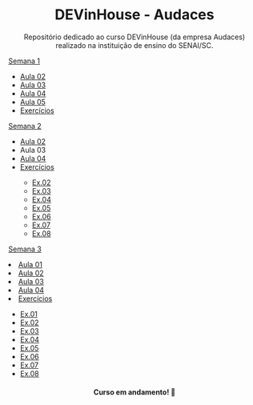 <h1 align="center">DEVinHouse - Audaces </h1>

<p align="center">Repositório dedicado ao curso DEVinHouse (da empresa Audaces) realizado na instituição de ensino do SENAI/SC. </p>

<p>
    <a href="https://github.com/mariaeduardagervini/DevInHouse/tree/main/MODULO.01/SEMANA.01">Semana 1</a>
        <ul>
            <li> <a href="https://github.com/mariaeduardagervini/DevInHouse/tree/main/MODULO.01/SEMANA.01/AULA02">Aula 02</a></li>
            <li><a href="https://github.com/mariaeduardagervini/DevInHouse/tree/main/MODULO.01/SEMANA.01/AULA03">Aula 03</a></li>
            <li><a href="https://github.com/mariaeduardagervini/DevInHouse/tree/main/MODULO.01/SEMANA.01/AULA04">Aula 04</a></li>
            <li><a href="https://github.com/mariaeduardagervini/DevInHouse/tree/main/MODULO.01/SEMANA.01/AULA05">Aula 05</a></li>
            <li><a href="https://github.com/mariaeduardagervini/DevInHouse/tree/main/MODULO.01/SEMANA.01/EXERCICIOS">Exercícios</a></li>
        </ul>
</p>
<p>
    <a href="https://github.com/mariaeduardagervini/DevInHouse/tree/main/MODULO.01/SEMANA.02/">Semana 2</a>
    <ul>
        <li><a href="https://github.com/mariaeduardagervini/DevInHouse/tree/main/MODULO.01/SEMANA.02/aula02">Aula 02</a></li>
        <li>Aula 03</li>
        <li><a href="https://github.com/mariaeduardagervini/DevInHouse/tree/main/MODULO.01/SEMANA.02/AULA04">Aula 04</a></li>
        <li><a href="https://github.com/mariaeduardagervini/DevInHouse/tree/main/MODULO.01/SEMANA.02/EXERCICIOS">Exercícios</a></li>
        <ul>
            <li><a href="https://github.com/mariaeduardagervini/DevInHouse/tree/main/MODULO.01/SEMANA.02/EXERCICIOS/Ex.02">Ex.02</a></li>   
            <li><a href="https://github.com/mariaeduardagervini/DevInHouse/tree/main/MODULO.01/SEMANA.02/EXERCICIOS/Ex.03">Ex.03</a></li>
            <li><a href="https://github.com/mariaeduardagervini/DevInHouse/tree/main/MODULO.01/SEMANA.02/EXERCICIOS/Ex.04">Ex.04</a></li>
            <li><a href="https://github.com/mariaeduardagervini/DevInHouse/tree/main/MODULO.01/SEMANA.02/EXERCICIOS/Ex.05">Ex.05</a></li>
            <li><a href="https://github.com/mariaeduardagervini/DevInHouse/tree/main/MODULO.01/SEMANA.02/EXERCICIOS/Ex.06">Ex.06</a></li>
            <li><a href="https://github.com/mariaeduardagervini/DevInHouse/tree/main/MODULO.01/SEMANA.02/EXERCICIOS/Ex.07">Ex.07</a></li>
            <li><a href="https://github.com/mariaeduardagervini/DevInHouse/tree/main/MODULO.01/SEMANA.02/EXERCICIOS/Ex.08">Ex.08</a></li>
        </ul>
    </ul>
<p>
    <a href="https://github.com/mariaeduardagervini/DevInHouse/tree/main/MODULO.01/SEMANA.03">Semana 3</a>
        <li><a href="https://github.com/mariaeduardagervini/DevInHouse/tree/main/MODULO.01/SEMANA.03/AULA.01">Aula 01</a></li>
        <li><a href="https://github.com/mariaeduardagervini/DevInHouse/tree/main/MODULO.01/SEMANA.03/AULA.02">Aula 02</a></li>
        <li><a href="https://github.com/mariaeduardagervini/DevInHouse/tree/main/MODULO.01/SEMANA.03/AULA.03">Aula 03</a></li>
        <li><a href="https://github.com/mariaeduardagervini/DevInHouse/tree/main/MODULO.01/SEMANA.03/AULA.04">Aula 04</a></li>
        <li><a href="https://github.com/mariaeduardagervini/DevInHouse/tree/main/MODULO.01/SEMANA.03/EXERC%C3%8DCIOS">Exercícios</a></li>
        <ul>
            <li><a href="https://github.com/mariaeduardagervini/DevInHouse/tree/main/MODULO.01/SEMANA.03/EXERC%C3%8DCIOS/EX.01">Ex.01</a></li>
            <li><a href="https://github.com/mariaeduardagervini/DevInHouse/tree/main/MODULO.01/SEMANA.03/EXERC%C3%8DCIOS/EX.02">Ex.02</a></li>
            <li><a href="https://github.com/mariaeduardagervini/DevInHouse/tree/main/MODULO.01/SEMANA.03/EXERC%C3%8DCIOS/EX.03">Ex.03</a></li>
            <li><a href="https://github.com/mariaeduardagervini/DevInHouse/tree/main/MODULO.01/SEMANA.03/EXERC%C3%8DCIOS/EX.04">Ex.04</a></li>
            <li><a href="https://github.com/mariaeduardagervini/DevInHouse/tree/main/MODULO.01/SEMANA.03/EXERC%C3%8DCIOS/EX.05">Ex.05</a></li>
            <li><a href="https://github.com/mariaeduardagervini/DevInHouse/tree/main/MODULO.01/SEMANA.03/EXERC%C3%8DCIOS/EX.06">Ex.06</a></li>
            <li><a href="https://github.com/mariaeduardagervini/DevInHouse/tree/main/MODULO.01/SEMANA.03/EXERC%C3%8DCIOS/EX.07">Ex.07</a></li>
            <li><a href="https://github.com/mariaeduardagervini/DevInHouse/tree/main/MODULO.01/SEMANA.03/EXERC%C3%8DCIOS/EX.08">Ex.08</a></li>
        </ul>
</p>

<h4 align="center">Curso em andamento! 🚧</h4>
